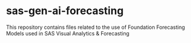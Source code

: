 # sas-gen-ai-forecasting
This repository contains files related to the use of Foundation Forecasting Models used in SAS Visual Analytics &amp; Forecasting
